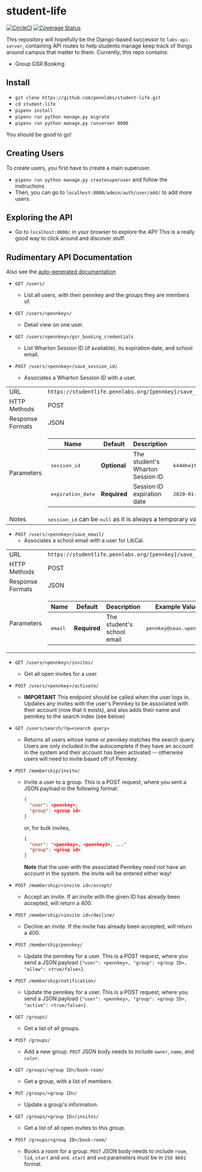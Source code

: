 # student-life

[![CircleCI](https://circleci.com/gh/pennlabs/student-life.svg?style=shield)](https://circleci.com/gh/pennlabs/student-life)
[![Coverage Status](https://codecov.io/gh/pennlabs/student-life/branch/master/graph/badge.svg)](https://codecov.io/gh/pennlabs/student-life)

This repository will hopefully be the Django-based successor to `labs-api-server`, containing API routes to help students manage keep track of things around campus that matter to them. Currently, this repo contains:

- Group GSR Booking

## Install

- `git clone https://github.com/pennlabs/student-life.git`
- `cd student-life`
- `pipenv install`
- `pipenv run python manage.py migrate`
- `pipenv run python manage.py runserver 8000`

You should be good to go!

## Creating Users

To create users, you first have to create a main superuser.

- `pipenv run python manage.py createsuperuser` and follow the instructions
- Then, you can go to `localhost:8000/admin/auth/user/add/` to add more users.

## Exploring the API

- Go to `localhost:8000/` in your browser to explore the API! This is a really good way to click around and discover stuff.

## Rudimentary API Documentation

Also see the [auto-generated documentation](https://studentlife.pennlabs.org/documentation/)

- `GET /users/`
  - List all users, with their pennkey and the groups they are members of.

- `GET /users/<pennkey>/`
  - Detail view on one user.

- `GET /users/<pennkey>/gsr_booking_credentials`
  - List Wharton Session ID (if available), its expiration date, and school email.

- `POST /users/<pennkey>/save_session_id/`
  - Associates a Wharton Session ID with a user.
<table>
    <tbody>
        <tr>
            <td>URL</td>
            <td><code>https://studentlife.pennlabs.org/{pennkey}/save_session_id/</code></td>
        </tr>
        <tr>
            <td>HTTP Methods</td>
            <td>POST</td>
        </tr>
        <tr>
            <td>Response Formats</td>
            <td>JSON</td>
        </tr>
        <tr>
            <td>Parameters</td>
            <td>
                <table>
                    <thead>
                        <tr>
                            <th>Name</th>
                            <th>Default</th>
                            <th>Description</th>
                            <th>Example Values</th>
                        </tr>
                    </thead>
                    <tbody>
                      <tr>
                          <td><tt>session_id</tt></td>
                          <td><strong>Optional</strong></td>
                          <td>The student's Wharton Session ID</td>
                          <td><tt>k44mhe1ta84jw9vdva8y5dv387a1ozd9</tt></td>
                      </tr>
                      <tr>
                          <td><tt>expiration_date</tt></td>
                          <td><strong>Required</strong></td>
                          <td>Session ID expiration date</td>
                          <td><tt>2020-01-25</tt></td>
                      </tr>
                    </tbody>
                </table>
            </td>
        </tr>
        <tr>
          <td>Notes</td>
          <td><tt>session_id</tt> can be <tt>null</tt> as it is always a temporary value.</td>
        </tr>
    </tbody>
</table>

- `POST /users/<pennkey>/save_email/`
  - Associates a school email with a user for LibCal.
<table>
    <tbody>
        <tr>
            <td>URL</td>
            <td><code>https://studentlife.pennlabs.org/{pennkey}/save_email/</code></td>
        </tr>
        <tr>
            <td>HTTP Methods</td>
            <td>POST</td>
        </tr>
        <tr>
            <td>Response Formats</td>
            <td>JSON</td>
        </tr>
        <tr>
            <td>Parameters</td>
            <td>
                <table>
                    <thead>
                        <tr>
                            <th>Name</th>
                            <th>Default</th>
                            <th>Description</th>
                            <th>Example Values</th>
                        </tr>
                    </thead>
                    <tbody>
                      <tr>
                          <td><tt>email</tt></td>
                          <td><strong>Required</strong></td>
                          <td>The student's school email</td>
                          <td><tt>pennkey@seas.upenn.edu</tt></td>
                      </tr>
                    </tbody>
                </table>
            </td>
        </tr>
    </tbody>
</table>

- `GET /users/<pennkey>/invites/`
  - Get all open invites for a user.

- `POST /users/<pennkey>/activate/`
  - **IMPORTANT** This endpoint should be called when the user logs in. Updates any invites with the user's Pennkey to be associated with their account (now that it exists), and also adds their name and pennkey to the search index (see below)

- `GET /users/search/?q=<search query>`
  - Returns all users whose name or pennkey matches the search query. Users are only included in the autocomplete if they have an account in the system and their account has been activated -- otherwise users will need to invite based off of Pennkey.

- `POST /membership/invite/`
  - Invite a user to a group. This is a POST request, where you sent a JSON payload in the following format:

    ```json
    {
      "user": <pennkey>,
      "group": <group id>
    }
    ```

    or, for bulk invites,

    ```json
    {
      "user": '<pennkey>, <pennkey2>, ...'
      "group": <group id>
    }
    ```

    **Note** that the user with the associated Pennkey *need not* have an account in the system. the invite will be entered either way!
- `POST /membership/<invite id>/accept/`
  - Accept an invite. If an invite with the given ID has already been accepted, will return a 400.

- `POST /membership/<invite id>/decline/`
  - Decline an invite. If the invite has already been accepted, will return a 400.

- `POST /membership/pennkey/`
  - Update the pennkey for a user. This is a POST request, where you send a JSON payload `{"user": <pennkey>, "group": <group ID>, "allow": <true/false>}`.

- `POST /membership/notification/`
  - Update the pennkey for a user. This is a POST request, where you send a JSON payload `{"user": <pennkey>, "group": <group ID>, "active": <true/false>}`.

- `GET /groups/`
  - Get a list of all groups.

- `POST /groups/`
  - Add a new group. `POST` JSON body needs to include `owner`, `name`, and `color`.

- `GET /groups/<group ID>/book-room/`
  - Get a group, with a list of members.

- `PUT /groups/<group ID>/`
  - Update a group's information.

- `GET /groups/<group ID>/invites/`
  - Get a list of all open invites to this group.

- `POST /groups/<group ID>/book-room/`
  - Books a room for a group. `POST` JSON body needs to include `room`, `lid`, `start` and `end`. `start` and `end` parameters must be in `ISO 8601` format.
